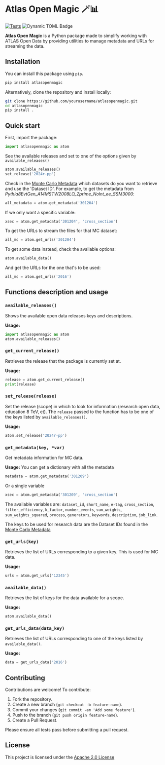# Atlas Open Magic 🪄📊
[![Tests](https://github.com/atlas-outreach-data-tools/atlasopenmagic/actions/workflows/test.yml/badge.svg)](https://github.com/atlas-outreach-data-tools/atlasopenmagic/actions/workflows/test.yml)
![Dynamic TOML Badge](https://img.shields.io/badge/dynamic/toml?url=https%3A%2F%2Fraw.githubusercontent.com%2Fatlas-outreach-data-tools%2Fatlasopenmagic%2Frefs%2Fheads%2Fmain%2Fpyproject.toml&query=%24.project.version&label=pypi)


**Atlas Open Magic** is a Python package made to simplify working with ATLAS Open Data by providing utilities to manage metadata and URLs for streaming the data.

## **Installation**
You can install this package using `pip`.

```bash
pip install atlasopenmagic
```
Alternatively, clone the repository and install locally:
```bash
git clone https://github.com/yourusername/atlasopenmagic.git
cd atlasopenmagic
pip install .
```
## Quick start
First, import the package:
```python
import atlasopenmagic as atom
```
See the available releases and set to one of the options given by `available_releases()`
```python
atom.available_releases()
set_release('2024r-pp')
```
Check in the [Monte Carlo Metadata](https://opendata.atlas.cern/docs/data/for_research/metadata) which datasets do you want to retrieve and use the 'Dataset ID'. For example, to get the metadata from *Pythia8EvtGen_A14MSTW2008LO_Zprime_NoInt_ee_SSM3000*:
```python
all_metadata = atom.get_metadata('301204')
```
If we only want a specific variable:
```python
xsec = atom.get_metadata('301204', 'cross_section')
```
To get the URLs to stream the files for that MC dataset:
```python
all_mc = atom.get_urls('301204')
```
To get some data instead, check the available options:
```python
atom.available_data()
```
And get the URLs for the one that's to be used:
```python
all_mc = atom.get_urls('2016')
```

## Functions description and usage 
### `available_releases()`
Shows the available open data releases keys and descriptions.

**Usage:**
```python
import atlasopenmagic as atom
atom.available_releases()
```
### `get_current_release()`
Retrieves the release that the package is currently set at.

**Usage:**
```python
release = atom.get_current_release()
print(release)
```
### `set_release(release)`
Set the release (scope) in which to look for information (research open data, education 8 TeV, et). The `release` passed to the function has to be one of the keys listed by `available_releases()`.

**Usage:**
```python
atom.set_release('2024r-pp')
```
### `get_metadata(key, *var)`
Get metadata information for MC data.

**Usage:**
You can get a dictionary with all the metadata
```python
metadata = atom.get_metadata('301209')
```
Or a single variable
```python
xsec = atom.get_metadata('301209', 'cross_section')
```
The available variables are: `dataset_id`, `short_name`, `e-tag`, `cross_section`, `filter_efficiency`, `k_factor`, `number_events`, `sum_weights`, `sum_weights_squared`, `process`, `generators`, `keywords`, `description`, `job_link`.

The keys to be used for research data are the Dataset IDs found in the [Monte Carlo Metadata](https://opendata.atlas.cern/docs/data/for_research/metadata)

### `get_urls(key)`
Retrieves the list of URLs corresponding to a given key. This is used for MC data.

**Usage:**
```python
urls = atom.get_urls('12345')
```
### `available_data()`
Retrieves the list of keys for the data available for a scope.

**Usage:**
```python
atom.available_data()
```
### `get_urls_data(data_key)`
Retrieves the list of URLs corresponding to one of the keys listed by `available_data()`.

**Usage:**
```python
data = get_urls_data('2016')
```

## Contributing
Contributions are welcome! To contribute:

1. Fork the repository.
2. Create a new branch (`git checkout -b feature-name`).
3. Commit your changes (`git commit -am 'Add some feature'`).
4. Push to the branch (`git push origin feature-name`).
5. Create a Pull Request.

Please ensure all tests pass before submitting a pull request.

## License
This project is licensed under the [Apache 2.0 License](LICENSE)
